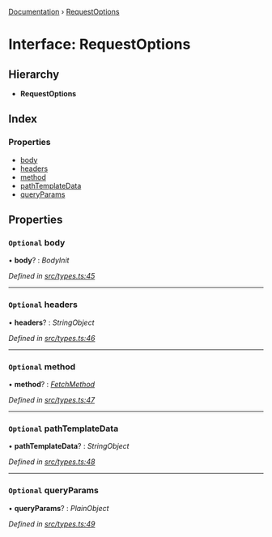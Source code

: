 [Documentation](../README.md) › [RequestOptions](requestoptions.md)

# Interface: RequestOptions

## Hierarchy

* **RequestOptions**

## Index

### Properties

* [body](requestoptions.md#optional-body)
* [headers](requestoptions.md#optional-headers)
* [method](requestoptions.md#optional-method)
* [pathTemplateData](requestoptions.md#optional-pathtemplatedata)
* [queryParams](requestoptions.md#optional-queryparams)

## Properties

### `Optional` body

• **body**? : *BodyInit*

*Defined in [src/types.ts:45](https://github.com/badbatch/getta/blob/c2153d0/src/types.ts#L45)*

___

### `Optional` headers

• **headers**? : *StringObject*

*Defined in [src/types.ts:46](https://github.com/badbatch/getta/blob/c2153d0/src/types.ts#L46)*

___

### `Optional` method

• **method**? : *[FetchMethod](../README.md#fetchmethod)*

*Defined in [src/types.ts:47](https://github.com/badbatch/getta/blob/c2153d0/src/types.ts#L47)*

___

### `Optional` pathTemplateData

• **pathTemplateData**? : *StringObject*

*Defined in [src/types.ts:48](https://github.com/badbatch/getta/blob/c2153d0/src/types.ts#L48)*

___

### `Optional` queryParams

• **queryParams**? : *PlainObject*

*Defined in [src/types.ts:49](https://github.com/badbatch/getta/blob/c2153d0/src/types.ts#L49)*
